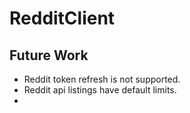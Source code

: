 # RedditClient

## Future Work
- Reddit token refresh is not supported.
- Reddit api listings have default limits.
- 
